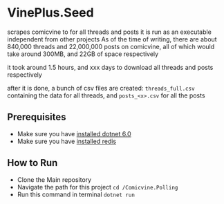 ﻿# VinePlus.Seed

scrapes comicvine to for all threads and posts
it is run as an executable independent from other projects
As of the time of writing, there are about 840,000 threads and 22,000,000 posts on comicvine, all of which would take around 300MB, and 22GB of space respectively

it took around 1.5 hours, and xxx days to download all threads and posts respectively

after it is done, a bunch of csv files are created: `threads_full.csv` containing the data for all threads, and `posts_<x>.csv` for all the <x> posts


## Prerequisites
- Make sure you have [installed dotnet 6.0](https://dotnet.microsoft.com/en-us/download/dotnet/6.0)
- Make sure you have [installed redis](https://redis.io/docs/getting-started/installation/)

## How to Run
- Clone the Main repository
- Navigate the path for this project `cd /Comicvine.Polling`
- Run this command in terminal `dotnet run`

